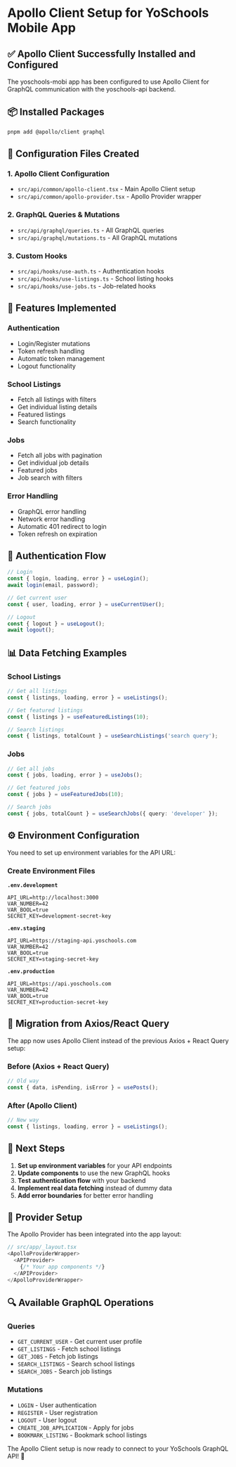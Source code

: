 # Apollo Client Setup for YoSchools Mobile App

## ✅ **Apollo Client Successfully Installed and Configured**

The yoschools-mobi app has been configured to use Apollo Client for GraphQL communication with the yoschools-api backend.

## 📦 **Installed Packages**

```bash
pnpm add @apollo/client graphql
```

## 🔧 **Configuration Files Created**

### **1. Apollo Client Configuration**
- `src/api/common/apollo-client.tsx` - Main Apollo Client setup
- `src/api/common/apollo-provider.tsx` - Apollo Provider wrapper

### **2. GraphQL Queries & Mutations**
- `src/api/graphql/queries.ts` - All GraphQL queries
- `src/api/graphql/mutations.ts` - All GraphQL mutations

### **3. Custom Hooks**
- `src/api/hooks/use-auth.ts` - Authentication hooks
- `src/api/hooks/use-listings.ts` - School listing hooks
- `src/api/hooks/use-jobs.ts` - Job-related hooks

## 🚀 **Features Implemented**

### **Authentication**
- Login/Register mutations
- Token refresh handling
- Automatic token management
- Logout functionality

### **School Listings**
- Fetch all listings with filters
- Get individual listing details
- Featured listings
- Search functionality

### **Jobs**
- Fetch all jobs with pagination
- Get individual job details
- Featured jobs
- Job search with filters

### **Error Handling**
- GraphQL error handling
- Network error handling
- Automatic 401 redirect to login
- Token refresh on expiration

## 🔐 **Authentication Flow**

```typescript
// Login
const { login, loading, error } = useLogin();
await login(email, password);

// Get current user
const { user, loading, error } = useCurrentUser();

// Logout
const { logout } = useLogout();
await logout();
```

## 📊 **Data Fetching Examples**

### **School Listings**
```typescript
// Get all listings
const { listings, loading, error } = useListings();

// Get featured listings
const { listings } = useFeaturedListings(10);

// Search listings
const { listings, totalCount } = useSearchListings('search query');
```

### **Jobs**
```typescript
// Get all jobs
const { jobs, loading, error } = useJobs();

// Get featured jobs
const { jobs } = useFeaturedJobs(10);

// Search jobs
const { jobs, totalCount } = useSearchJobs({ query: 'developer' });
```

## ⚙️ **Environment Configuration**

You need to set up environment variables for the API URL:

### **Create Environment Files**

**`.env.development`**
```env
API_URL=http://localhost:3000
VAR_NUMBER=42
VAR_BOOL=true
SECRET_KEY=development-secret-key
```

**`.env.staging`**
```env
API_URL=https://staging-api.yoschools.com
VAR_NUMBER=42
VAR_BOOL=true
SECRET_KEY=staging-secret-key
```

**`.env.production`**
```env
API_URL=https://api.yoschools.com
VAR_NUMBER=42
VAR_BOOL=true
SECRET_KEY=production-secret-key
```

## 🔄 **Migration from Axios/React Query**

The app now uses Apollo Client instead of the previous Axios + React Query setup:

### **Before (Axios + React Query)**
```typescript
// Old way
const { data, isPending, isError } = usePosts();
```

### **After (Apollo Client)**
```typescript
// New way
const { listings, loading, error } = useListings();
```

## 🎯 **Next Steps**

1. **Set up environment variables** for your API endpoints
2. **Update components** to use the new GraphQL hooks
3. **Test authentication flow** with your backend
4. **Implement real data fetching** instead of dummy data
5. **Add error boundaries** for better error handling

## 📱 **Provider Setup**

The Apollo Provider has been integrated into the app layout:

```typescript
// src/app/_layout.tsx
<ApolloProviderWrapper>
  <APIProvider>
    {/* Your app components */}
  </APIProvider>
</ApolloProviderWrapper>
```

## 🔍 **Available GraphQL Operations**

### **Queries**
- `GET_CURRENT_USER` - Get current user profile
- `GET_LISTINGS` - Fetch school listings
- `GET_JOBS` - Fetch job listings
- `SEARCH_LISTINGS` - Search school listings
- `SEARCH_JOBS` - Search job listings

### **Mutations**
- `LOGIN` - User authentication
- `REGISTER` - User registration
- `LOGOUT` - User logout
- `CREATE_JOB_APPLICATION` - Apply for jobs
- `BOOKMARK_LISTING` - Bookmark school listings

The Apollo Client setup is now ready to connect to your YoSchools GraphQL API! 🚀
